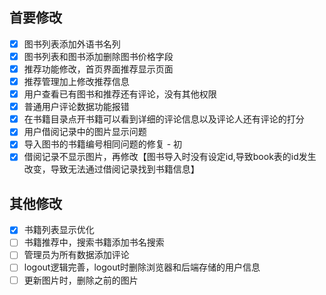 ## 首要修改
- [x] 图书列表添加外语书名列
- [x] 图书列表和图书添加删除图书价格字段
- [x] 推荐功能修改，首页界面推荐显示页面
- [x] 推荐管理加上修改推荐信息
- [x] 用户查看已有图书和推荐还有评论，没有其他权限
- [x] 普通用户评论数据功能报错
- [x] 在书籍目录点开书籍可以看到详细的评论信息以及评论人还有评论的打分
- [x] 用户借阅记录中的图片显示问题
- [x] 导入图书的书籍编号相同问题的修复 - 初
- [x] 借阅记录不显示图片，再修改【图书导入时没有设定id,导致book表的id发生改变，导致无法通过借阅记录找到书籍信息】
## 其他修改
- [x] 书籍列表显示优化
- [ ] 书籍推荐中，搜索书籍添加书名搜索
- [ ] 管理员为所有数据添加评论
- [ ] logout逻辑完善，logout时删除浏览器和后端存储的用户信息
- [ ] 更新图片时，删除之前的图片